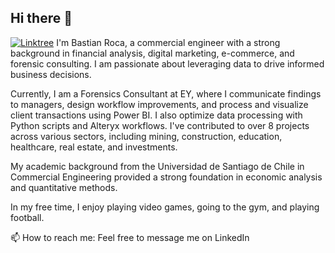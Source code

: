 ## Hi there 👋
[![Linktree](https://img.shields.io/badge/LinkedIn-0077B5?style=for-the-badge&logo=linkedin&logoColor=white)](https://www.linkedin.com/in/bastianroca/)
I'm Bastian Roca, a commercial engineer with a strong background in financial analysis, digital marketing, e-commerce, and forensic consulting. I am passionate about leveraging data to drive informed business decisions.

Currently, I am a Forensics Consultant at EY, where I communicate findings to managers, design workflow improvements, and process and visualize client transactions using Power BI. I also optimize data processing with Python scripts and Alteryx workflows. I've contributed to over 8 projects across various sectors, including mining, construction, education, healthcare, real estate, and investments.

My academic background from the Universidad de Santiago de Chile in Commercial Engineering provided a strong foundation in economic analysis and quantitative methods.

In my free time, I enjoy playing video games, going to the gym, and playing football.

📫 How to reach me: Feel free to message me on LinkedIn
